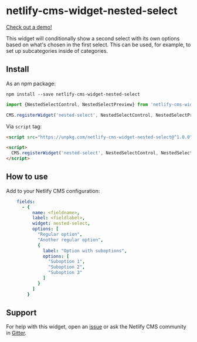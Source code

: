 # netlify-cms-widget-nested-select

[Check out a demo!](https://netlify-cms-widget-nested-select.netlify.com/demo)

This widget will conditionally show a second select with its own options based on what's chosen in the first select. This can be used, for example, to set up subcategories inside of categories.

## Install

As an npm package:

```shell
npm install --save netlify-cms-widget-nested-select
```

```js
import {NestedSelectControl, NestedSelectPreview} from 'netlify-cms-widget-nested-select'

CMS.registerWidget('nested-select', NestedSelectControl, NestedSelectPreview)
```

Via `script` tag:

```html
<script src="https://unpkg.com/netlify-cms-widget-nested-select@^1.0.0"></script>

<script>
  CMS.registerWidget('nested-select', NestedSelectControl, NestedSelectPreview)
</script>
```

## How to use

Add to your Netlify CMS configuration:

```yaml
    fields:
      - {
          name: <fieldname>,
          label: <fieldlabel>,
          widget: nested-select,
          options: [
            "Regular option",
            "Another regular option",
            {
              label: "Option with suboptions",
              options: [
                "Suboption 1",
                "Suboption 2",
                "Suboption 3"
              ]
            }
          ]
        }
```

## Support

For help with this widget, open an [issue](https://github.com/kbravh/netlify-cms-widget-nested-select) or ask the Netlify CMS community in [Gitter](https://gitter.im/netlify/netlifycms).
